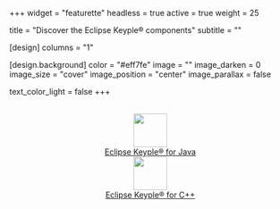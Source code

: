 +++
widget = "featurette" 
headless = true
active = true
weight = 25

title = "Discover the Eclipse Keyple® components"
subtitle = ""

[design]
  columns = "1"

[design.background]
  color = "#eff7fe"
  image = "" 
  image_darken = 0 
  image_size = "cover" 
  image_position = "center" 
  image_parallax = false 

  text_color_light = false
+++

<br>
<div class="container">
  <div class="row" style="text-align: center">
    <div class="col-sm-3"></div>
    <div class="col-sm-3">
      <a href="/components/overview/"><img src ="media/icon-java.svg" style="height: 60px; margin-left: auto; margin-right: auto"/><br>Eclipse Keyple® for Java</a>
    </div>
    <div class="col-sm-3">
      <a href="/components/overview/"><img src ="media/icon-cpp.svg" style="height: 60px; margin-left: auto; margin-right: auto"/><br>Eclipse Keyple® for C++</a>
    </div>
    <div class="col-sm-3"></div>
  </div>
</div>
